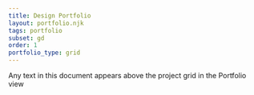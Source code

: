 ```yaml
---
title: Design Portfolio
layout: portfolio.njk
tags: portfolio
subset: gd
order: 1
portfolio_type: grid
---
```


Any text in this document appears above the project grid in the Portfolio view
